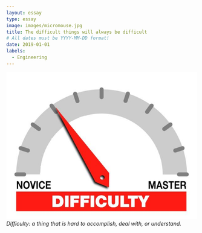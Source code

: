 ```yaml
---
layout: essay
type: essay
image: images/micromouse.jpg
title: The difficult things will always be difficult
# All dates must be YYYY-MM-DD format!
date: 2019-01-01
labels:
  - Engineering
---
```


<img class="ui tiny right spaced image" src="../images/degree_difficulty.jpg">*Difficulty: a thing that is hard to accomplish, deal with, or understand.*

